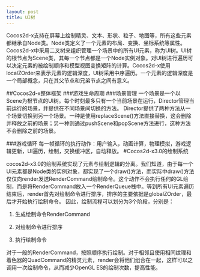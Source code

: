 ```yaml
---
layout: post
title: UI树
---
```

Cocos2d-x支持在屏幕上绘制精灵、文本、形状、粒子、地图等，所有这些元素都继承自Node类。Node类定义了一个元素的布局、变换、坐标系统等属性。Cocos2d-x中采用二叉树来组织管理一个场景中的所有UI元素，称为UI树。UI树的根节点为Scene类，其每一个节点都是一个Node实例对象。对UI树进行遍历可以决定元素的被绘制顺序和模型视图变换矩阵的计算。Cocos2d-x使用localZOrder来表示元素的逻辑深度，UI树采用中序遍历。一个元素的逻辑深度是一个局部概念，只在其父节点和兄弟节点之间有意义。

##Cocos2d-x整体框架
###游戏生命周期
###场景管理
一个场景是一个以Scene为根节点的UI树。每个时刻最多只有一个当前场景在运行，Director管理当前运行的场景，并提供在不同场景间切换的方法。
Director提供了两种方法从一个场景切换到另一个场景。一种是使用replaceScene()方法直接替换，这会删除并释放之前的场景；另一种则通过pushScene和popScene方法进行，这种方法不会删除之前的场景。

###游戏循环
每一帧循环的执行动作：用户输入，动画计算，物理模拟，游戏逻辑更新，UI遍历，绘制，交换缓冲区，自动释放。
#Cocos2d-x3.0的绘制系统

cocos2d-x3.0的绘制系统实现了元素与绘制逻辑的分离。我们知道，由于每一个UI元素都是Node类的实例对象，都实现了一个draw()方法，而实际中draw()方法仅仅向render发送RenderCommand绘制命令。这个动作不会执行任何的GL绘制，而是将RenderCommand放入一个RenderQueue栈中。等到所有UI元素遍历结束后，render首先对绘制命令进行排序，排序的主要依据是globalZOrder，最后才开始执行绘制命令。
因此，绘制流程可以划分为3个阶段，分别是：

1. 生成绘制命令RenderCommand

2. 对绘制命令进行排序

3. 执行绘制命令

对于一般的RenderCommand，按照顺序执行绘制。对于相邻且使用相同纹理和着色器的QuadCommand的精灵元素，render会将他们组合在一起，这样可以之调用一次绘制命令，从而减少OpenGL ES的绘制次数，提高性能。
